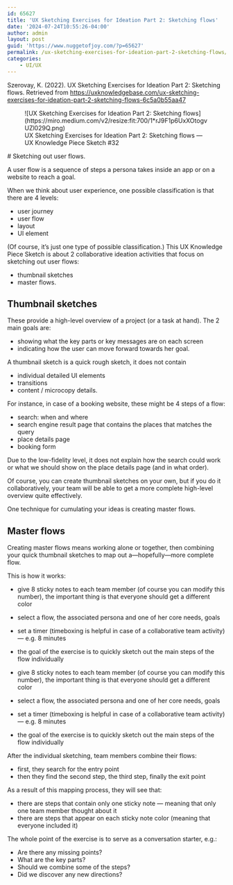 ```yaml
---
id: 65627
title: 'UX Sketching Exercises for Ideation Part 2: Sketching flows'
date: '2024-07-24T10:55:26-04:00'
author: admin
layout: post
guid: 'https://www.nuggetofjoy.com/?p=65627'
permalink: /ux-sketching-exercises-for-ideation-part-2-sketching-flows/
categories:
    - UI/UX
---
```


Szerovay, K. (2022). UX Sketching Exercises for Ideation Part 2: Sketching flows. Retrieved from https://uxknowledgebase.com/ux-sketching-exercises-for-ideation-part-2-sketching-flows-6c5a0b55aa47

<div class="wp-block-image"><figure class="aligncenter">![UX Sketching Exercises for Ideation Part 2: Sketching flows](https://miro.medium.com/v2/resize:fit:700/1*rJ9F1p6UxXOtogvUZl029Q.png)<figcaption class="wp-element-caption">UX Sketching Exercises for Ideation Part 2: Sketching flows — UX Knowledge Piece Sketch #32</figcaption></figure></div># Sketching out user flows.

A user flow is a sequence of steps a persona takes inside an app or on a website to reach a goal.

When we think about user experience, one possible classification is that there are 4 levels:

- user journey
- user flow
- layout
- UI element

(Of course, it’s just one type of possible classification.) This UX Knowledge Piece Sketch is about 2 collaborative ideation activities that focus on sketching out user flows:

- thumbnail sketches
- master flows.

## Thumbnail sketches

These provide a high-level overview of a project (or a task at hand). The 2 main goals are:

- showing what the key parts or key messages are on each screen
- indicating how the user can move forward towards her goal.

A thumbnail sketch is a quick rough sketch, it does not contain

- individual detailed UI elements
- transitions
- content / microcopy details.

For instance, in case of a booking website, these might be 4 steps of a flow:

- search: when and where
- search engine result page that contains the places that matches the query
- place details page
- booking form

Due to the low-fidelity level, it does not explain how the search could work or what we should show on the place details page (and in what order).

Of course, you can create thumbnail sketches on your own, but if you do it collaboratively, your team will be able to get a more complete high-level overview quite effectively.

One technique for cumulating your ideas is creating master flows.

## Master flows

Creating master flows means working alone or together, then combining your quick thumbnail sketches to map out a—hopefully—more complete flow.

This is how it works:

- give 8 sticky notes to each team member (of course you can modify this number), the important thing is that everyone should get a different color
- select a flow, the associated persona and one of her core needs, goals
- set a timer (timeboxing is helpful in case of a collaborative team activity) — e.g. 8 minutes
- the goal of the exercise is to quickly sketch out the main steps of the flow individually

- give 8 sticky notes to each team member (of course you can modify this number), the important thing is that everyone should get a different color
- select a flow, the associated persona and one of her core needs, goals
- set a timer (timeboxing is helpful in case of a collaborative team activity) — e.g. 8 minutes
- the goal of the exercise is to quickly sketch out the main steps of the flow individually

After the individual sketching, team members combine their flows:

- first, they search for the entry point
- then they find the second step, the third step, finally the exit point

As a result of this mapping process, they will see that:

- there are steps that contain only one sticky note — meaning that only one team member thought about it
- there are steps that appear on each sticky note color (meaning that everyone included it)

The whole point of the exercise is to serve as a conversation starter, e.g.:

- Are there any missing points?
- What are the key parts?
- Should we combine some of the steps?
- Did we discover any new directions?